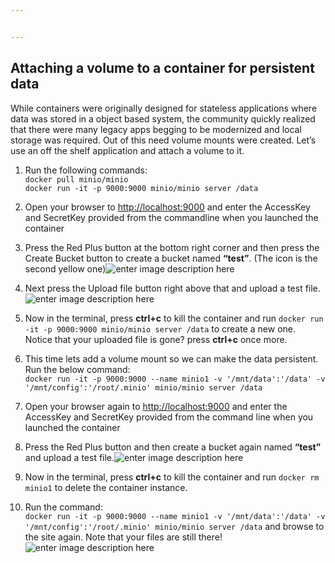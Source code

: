 ```yaml
---


---
```


<h2 id="attaching-a-volume-to-a-container-for-persistent-data">Attaching a volume to a container for persistent data</h2>
<p>While containers were originally designed for stateless applications where data was stored in a object based  system,  the community quickly realized that there were many legacy apps begging to be modernized and local storage was required. Out of this need volume mounts were created. Let’s use an off the shelf application and attach a volume to it.</p>
<ol>
<li>
<p>Run the following commands:<br>
<code>docker pull minio/minio</code><br>
<code>docker run -it -p 9000:9000 minio/minio server /data</code></p>
</li>
<li>
<p>Open your browser to <a href="http://localhost:9000">http://localhost:9000</a> and enter the AccessKey and SecretKey provided from the commandline when you launched the container</p>
</li>
<li>
<p>Press the Red Plus button at the bottom right corner and then press the Create Bucket button to create a bucket named <strong>“test”</strong>. (The icon is the second yellow one)<img src="https://github.com/Burwood/containers101/raw/master/containers_lab/images/minio_create.png" alt="enter image description here"></p>
</li>
<li>
<p>Next press the Upload file button right above that and upload a test file.<img src="https://github.com/Burwood/containers101/raw/master/containers_lab/images/minio_show_files.png" alt="enter image description here"></p>
</li>
<li>
<p>Now in the terminal, press <strong>ctrl+c</strong> to kill the container and run <code>docker run -it -p 9000:9000 minio/minio server /data</code> to create a new one.<br>
Notice that your uploaded file is gone? press <strong>ctrl+c</strong> once more.</p>
</li>
<li>
<p>This time lets add a volume mount so we can make the data persistent. Run the below command:<br>
<code>docker run -it -p 9000:9000 --name minio1 -v '/mnt/data':'/data' -v '/mnt/config':'/root/.minio' minio/minio server /data</code></p>
</li>
<li>
<p>Open your browser again to <a href="http://localhost:9000">http://localhost:9000</a> and enter the AccessKey and SecretKey provided from the command line when you launched the container</p>
</li>
<li>
<p>Press the Red Plus button and then create a bucket again named <strong>“test”</strong> and upload a test file.<img src="https://github.com/Burwood/containers101/raw/master/containers_lab/images/minio_create.png" alt="enter image description here"></p>
</li>
<li>
<p>Now in the terminal, press <strong>ctrl+c</strong> to kill the container and run <code>docker rm minio1</code> to delete the container instance.</p>
</li>
<li>
<p>Run the command:<br>
<code>docker run -it -p 9000:9000 --name minio1 -v '/mnt/data':'/data' -v '/mnt/config':'/root/.minio' minio/minio server /data</code>  and browse to the site again. Note that your files are still there!<br>
<img src="https://github.com/Burwood/containers101/raw/master/containers_lab/images/minio_show_files.png" alt="enter image description here"></p>
</li>
</ol>


